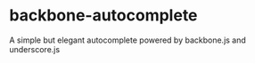 backbone-autocomplete
=====================

A simple but elegant autocomplete powered by backbone.js and underscore.js